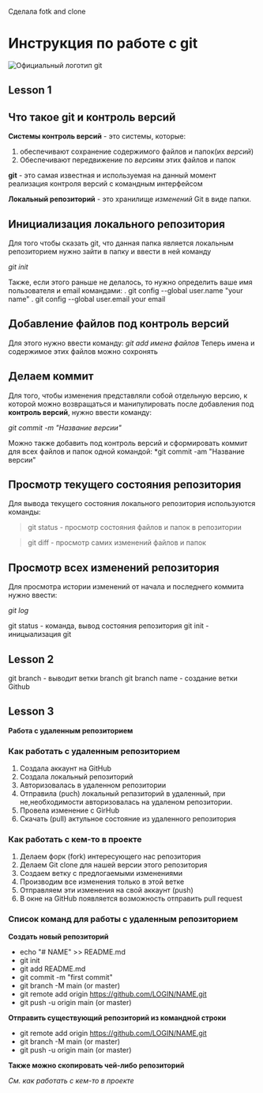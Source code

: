 Сделала fotk and clone



# Инструкция по работе с git
![Официальный логотип git](logo.png)

## Lesson 1

## Что такое git и контроль версий
**Системы контроль версий** - это системы, которые: 
1. обеспечивают сохранение содержимого файлов и папок(их *версий*)
2. Обеспечивают передвижение по *версиям* этих файлов и папок

**git** - это самая известная и используемая на данный момент реализация контроля версий с командным интерфейсом

**Локальный репозиторий** - это хранилище *изменений* Git в виде папки.

## Инициализация локального репозитория

Для того чтобы сказать git, что данная папка является локальным репозиторием нужно зайти в папку и ввести в ней команду

*git init*

Также, если этого раньше не делалось, то нужно определить ваше имя пользователя и email командами:
. git config --global user.name "your name"
. git config --global user.email your email 

## Добавление файлов под контроль версий

Для этого нужно ввести команду:
*git add имена файлов*
Теперь имена и содержимое этих файлов можно сохронять

## Делаем коммит

Для того, чтобы изменения представляли собой отдельную версию, к которой можно возвращаться и манипулировать после добавления под **контроль версий**, нужно ввести команду:

*git commit -m "Название версии"*

Можно также добавить под контроль версий и сформировать коммит для всех  файлов и папок одной командой:
*git commit -am "Название версии"

## Просмотр текущего состояния репозитория
Для вывода текущего состояния локального репозитория используются команды:

>git status - просмотр состояния файлов и папок в репозитории

> git diff - просмотр самих изменений файлов и папок

## Просмотр всех изменений репозитория

Для просмотра истории изменений от начала и последнего коммита нужно ввести:

*git log*

git status - команда, вывод состояния репозитория
git init - иницыализация git
## Lesson 2
git branch - выводит ветки
branch
git branch name - создание ветки
Github


## Lesson 3
**Работа с удаленным репозиторием**

### Как работать с удаленным репозиторием

1. Создала аккаунт на GitHub
2. Создала локальный репозиторий
3. Авторизовалась в удаленном репозитории
4. Отправила (puch) локальный репазиторий в удаленный, при не,необходимости авторизовалась на удаленом репозитории.
5. Провела изменение с GirHub
6. Скачать (pull) актульное состояние из удаленного репозитория

### Как работать с кем-то в проекте 
1. Делаем форк (fork)  интересующего нас репозитория
2. Делаем Git clone для нашей версии этого репозитория
3. Создаем ветку с предлогаемыми изменениями
4. Производим все изменения только в этой ветке
5. Отправляем эти изменения на свой аккаунт (push)
6. В окне на GitHub появляется возможность отправить pull request


### Список команд для работы с удаленным репозиторием 
**Создать новый репозиторий**

* echo "# NAME" >> README.md
* git init
* git add README.md
* git commit -m "first commit"
* git branch -M main (or master)
* git remote add origin https://github.com/LOGIN/NAME.git
* git push -u origin main (or master)

**Отправить существующий репозиторий из командной строки**

* git remote add origin https://github.com/LOGIN/NAME.git
* git branch -M main (or master)
* git push -u origin main (or master)

**Также можно скопировать чей-либо репозиторий**

*См. как работать с кем-то в проекте*